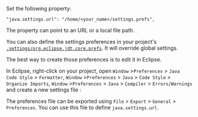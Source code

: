 Set the following property: 
```
"java.settings.url": "/home/<your_name>/settings.prefs",
```

The property can point to an URL or a local file path.

You can also define the settings preferences in your project's [`.settings/org.eclipse.jdt.core.prefs`](https://gist.github.com/snjeza/e59f0ce031f237a9d0f4f2aec404a4bb). It will override global settings.

The best way to create those preferences is to edit it in Eclipse.

In Eclipse, right-click on your project, open `Window` >`Preferences` > `Java Code Style` > `Formatter`,  `Window` >`Preferences` > `Java` > `Code Style` > `Organize Imports`, `Window` >`Preferences` > `Java` > `Compiler` > `Errors/Warnings` and create a new settings file :


The preferences file can be exported using `File` > `Export` > `General` > `Preferences`. You can use this file to define `java.settings.url`.